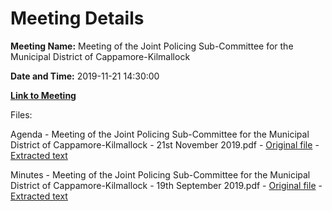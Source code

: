 # Meeting Details

**Meeting Name:** Meeting of the Joint Policing Sub-Committee for the Municipal District of Cappamore-Kilmallock

**Date and Time:** 2019-11-21 14:30:00

**[Link to Meeting](https://www.limerick.ie/council/whats-on/meeting-joint-policing-sub-committee-municipal-district-cappamore-kilmallock-1)**

Files: 

Agenda - Meeting of the Joint Policing Sub-Committee for the Municipal District of Cappamore-Kilmallock - 21st November 2019.pdf - [Original file](https://www.limerick.ie/sites/default/files/media/documents/2019-11/01%20JPC%20Agenda.pdf) - [Extracted text](./Agenda%20-%C2%A0Meeting%20of%20the%20Joint%20Policing%20Sub-Committee%20for%20the%20Municipal%20District%20of%20Cappamore-Kilmallock%20-%2021st%20November%202019.md)

Minutes - Meeting of the Joint Policing Sub-Committee for the Municipal District of Cappamore-Kilmallock - 19th September 2019.pdf - [Original file](https://www.limerick.ie/sites/default/files/media/documents/2019-11/02%20JPC%20Minutes%2019-9-19.pdf) - [Extracted text](./Minutes%20-%C2%A0Meeting%20of%20the%20Joint%20Policing%20Sub-Committee%20for%20the%20Municipal%20District%20of%20Cappamore-Kilmallock%20-%2019th%20September%202019.md)

